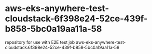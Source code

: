 # aws-eks-anywhere-test-cloudstack-6f398e24-52ce-439f-b858-5bc0a19aa11a-58
repository for use with E2E test job aws-eks-anywhere-test-cloudstack:6f398e24-52ce-439f-b858-5bc0a19aa11a-58
